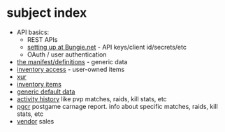 # subject index
- API basics:
  - REST APIs
  - [setting up at Bungie.net](/api/app-setup) - API keys/client id/secrets/etc
  - OAuth / user authentication
- [the manifest/definitions](/definitions) - generic data 
- [inventory access](inventory) - user-owned items
- [xur](xur)
- [inventory items](inventory)
- [generic default data](/definitions/using)
- [activity history](/activities) like pvp matches, raids, kill stats, etc
- [pgcr](/activities/pgcrs) postgame carnage report. info about specific matches, raids, kill stats, etc
- [vendor](vendors) sales